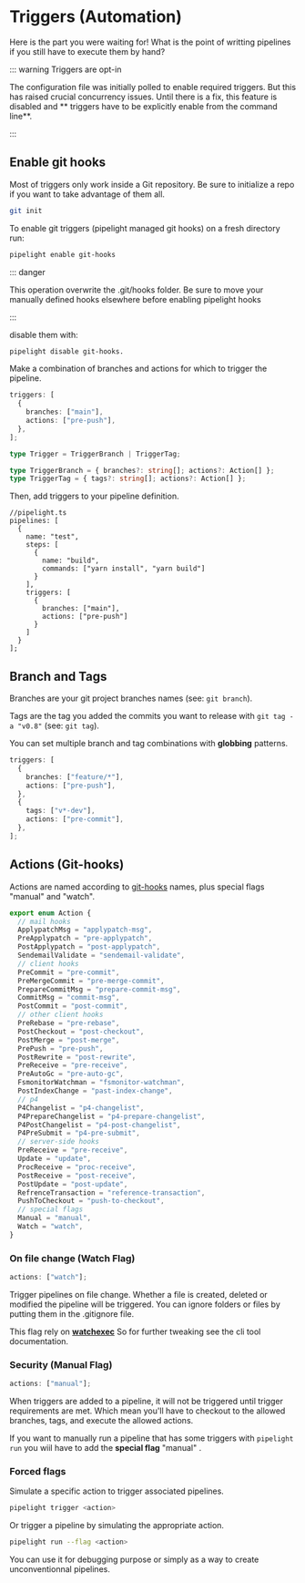 # Triggers (Automation)

Here is the part you were waiting for! What is the point of writting pipelines
if you still have to execute them by hand?

::: warning Triggers are opt-in

The configuration file was initially polled to enable required triggers. But
this has raised crucial concurrency issues. Until there is a fix, this feature is
disabled and ** triggers have to be explicitly enable from the command line**.

:::

## Enable git hooks

Most of triggers only work inside a Git repository. Be sure to initialize a repo
if you want to take advantage of them all.

```sh
git init
```

To enable git triggers (pipelight managed git hooks) on a fresh directory run:

```sh
pipelight enable git-hooks
```

::: danger

This operation overwrite the .git/hooks folder. Be sure to move your manually
defined hooks elsewhere before enabling pipelight hooks

:::

disable them with:

```sh
pipelight disable git-hooks.
```

Make a combination of branches and actions for which to trigger the pipeline.

```ts
triggers: [
  {
    branches: ["main"],
    actions: ["pre-push"],
  },
];
```

```ts
type Trigger = TriggerBranch | TriggerTag;

type TriggerBranch = { branches?: string[]; actions?: Action[] };
type TriggerTag = { tags?: string[]; actions?: Action[] };
```

Then, add triggers to your pipeline definition.

```ts{11}
//pipelight.ts
pipelines: [
  {
    name: "test",
    steps: [
      {
        name: "build",
        commands: ["yarn install", "yarn build"]
      }
    ],
    triggers: [
      {
        branches: ["main"],
        actions: ["pre-push"]
      }
    ]
  }
];
```

## Branch and Tags

Branches are your git project branches names (see: `git branch`).

Tags are the tag you added the commits you want to release with
`git tag -a "v0.8"` (see: `git tag`).

You can set multiple branch and tag combinations with **globbing** patterns.

```ts
triggers: [
  {
    branches: ["feature/*"],
    actions: ["pre-push"],
  },
  {
    tags: ["v*-dev"],
    actions: ["pre-commit"],
  },
];
```

## Actions (Git-hooks)

Actions are named according to [git-hooks](https://githooks.com/) names, plus
special flags "manual" and "watch".

```ts
export enum Action {
  // mail hooks
  ApplypatchMsg = "applypatch-msg",
  PreApplypatch = "pre-applypatch",
  PostApplypatch = "post-applypatch",
  SendemailValidate = "sendemail-validate",
  // client hooks
  PreCommit = "pre-commit",
  PreMergeCommit = "pre-merge-commit",
  PrepareCommitMsg = "prepare-commit-msg",
  CommitMsg = "commit-msg",
  PostCommit = "post-commit",
  // other client hooks
  PreRebase = "pre-rebase",
  PostCheckout = "post-checkout",
  PostMerge = "post-merge",
  PrePush = "pre-push",
  PostRewrite = "post-rewrite",
  PreReceive = "pre-receive",
  PreAutoGc = "pre-auto-gc",
  FsmonitorWatchman = "fsmonitor-watchman",
  PostIndexChange = "past-index-change",
  // p4
  P4Changelist = "p4-changelist",
  P4PrepareChangelist = "p4-prepare-changelist",
  P4PostChangelist = "p4-post-changelist",
  P4PreSubmit = "p4-pre-submit",
  // server-side hooks
  PreReceive = "pre-receive",
  Update = "update",
  ProcReceive = "proc-receive",
  PostReceive = "post-receive",
  PostUpdate = "post-update",
  RefrenceTransaction = "reference-transaction",
  PushToCheckout = "push-to-checkout",
  // special flags
  Manual = "manual",
  Watch = "watch",
}
```

### On file change (Watch Flag)

```ts
actions: ["watch"];
```

Trigger pipelines on file change. Whether a file is created, deleted or modified
the pipeline will be triggered. You can ignore folders or files by putting them
in the .gitignore file.

This flag rely on **[watchexec](https://github.com/watchexec/watchexec)** So for
further tweaking see the cli tool documentation.

### Security (Manual Flag)

```ts
actions: ["manual"];
```

When triggers are added to a pipeline, it will not be triggered until trigger
requirements are met. Which mean you'll have to checkout to the allowed
branches, tags, and execute the allowed actions.

If you want to manually run a pipeline that has some triggers with
`pipelight run` you wiil have to add the **special flag** "manual" .

### Forced flags

Simulate a specific action to trigger associated pipelines.

```sh
pipelight trigger <action>
```

Or trigger a pipeline by simulating the appropriate action.

```sh
pipelight run --flag <action>
```

You can use it for debugging purpose or simply as a way to create
unconventionnal pipelines.
